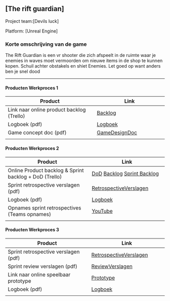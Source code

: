 ## [The rift guardian]
Project team:[Devils luck]

Platform:
[Unreal Engine]

### Korte omschrijving van de game
The Rift Guardian is een vr shooter die zich afspeelt in de ruimte waar je enemies in waves moet vermoorden om nieuwe items in de shop te kunnen kopen. Schuil achter obstakels en shiet Enemies. Let goed op want anders ben je snel dood

---
#### Producten Werkproces 1
| Product  | Link |
| ------ |  ------ |
| Link naar online product backlog (Trello) | [Backlog](https://unreal-academy.codecks.io/decks/109-product-backlog)
| Logboek (pdf)                             | [Logboek](https://github.com/NotACheeseAddict/agp_inlever_template/blob/master/producten/Stand-ups%20-%20VRShooter%202024%20-%20Periode%204.pdf)
| Game concept doc (pdf)                    | [GameDesignDoc](https://unreal-academy.codecks.io/decks/148-functioneel-ontwerp/card/4wy-grenade)
|<img width=500/>|<img width=300/>|
   
#### Producten Werkproces 2
| Product  | Link |
| ------ |  ------ |
| Online Product backlog & Sprint backlog + DoD (Trello)    | [DoD](https://unreal-academy.codecks.io/card/3qj-definition-of-done-dod) [Backlog](https://unreal-academy.codecks.io/decks/109-product-backlog) [Sprint Backlog](https://unreal-academy.codecks.io/decks/152-sprint-backlog-06)
| Sprint retrospective verslagen (pdf)                      | [RetrospectiveVerslagen](https://github.com/NotACheeseAddict/agp_inlever_template/blob/master/producten/Retrospective%20Verslag.pdf)
| Logboek (pdf)                                             | [Logboek](https://github.com/NotACheeseAddict/agp_inlever_template/blob/master/producten/Stand-ups%20-%20VRShooter%202024%20-%20Periode%204.pdf)
| Opnames sprint retrospectives (Teams opnames)             | [YouTube](https://www.youtube.com/playlist?list=PLnBx3KKOKHtALh1aE0SLvpywmG3A-yhSj)
|<img width=500/>|<img width=300/>|
   
#### Producten Werkproces 3
| Product  | Link |
| ------ |  ------ |
| Sprint retrospective verslagen (pdf)  | [RetrospectiveVerslagen](https://github.com/NotACheeseAddict/agp_inlever_template/blob/master/producten/Retrospective%20Verslag.pdf)
| Sprint review verslagen (pdf)         | [ReviewVerslagen](https://github.com/NotACheeseAddict/agp_inlever_template/blob/master/producten/Sprint%20Review%20verslag.pdf)
| Link naar online speelbaar prototype  | [Prototype]
| Logboek (pdf)                         | [Logboek](https://github.com/NotACheeseAddict/agp_inlever_template/blob/master/producten/Stand-ups%20-%20VRShooter%202024%20-%20Periode%204.pdf)
|<img width=500/>|<img width=300/>|

   [Backlog]: <https://trello.com/b/hik72z4q/mythe-2019-voorbeeld-trello>
   [Logboek]: <https://github.com/BerendWeij/agp_inlever_template/blob/master/producten/logboek.pdf>
   [GameDesignDoc]: <https://github.com/BerendWeij/agp_inlever_template/blob/master/producten/GameDesignDoc.pdf>
   [RetrospectiveVerslagen]: <https://github.com/BerendWeij/agp_inlever_template/blob/master/producten/RetrospectiveVerslagen.pdf>
   [ReviewVerslagen]: <https://github.com/BerendWeij/agp_inlever_template/blob/master/producten/ReviewVerslagen.pdf>
   [Prototype]: <https://www.mijnmytheprototype.nl>
   [Folder op teams]: <https://www.linknaarmijnfolderopteams.nl>
   
